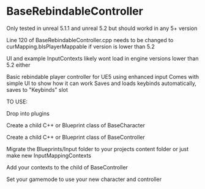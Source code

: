 # BaseRebindableController
 Only tested in unreal 5.1.1 and unreal 5.2 but should workd in any 5+ version
 
 Line 120 of BaseRebindableController.cpp needs to be changed to curMapping.bIsPlayerMappable if version is lower than 5.2
 
 UI and example InputContexts likely wont load in engine versions lower than 5.2 either

 Basic rebindable player controller for UE5 using enhanced input
 Comes with simple UI to show how it can work
 Saves and loads keybinds automatically, saves to "Keybinds" slot
 
 TO USE:
 
 Drop into plugins
 
 Create a child C++ or Blueprint class of BaseCharacter
 
 Create a child C++ or Blueprint class of BaseController
 
 Migrate the Blueprints/Input folder to your projects content folder or just make new InputMappingContexts
 
 Add your contexts to the child of BaseController 
 
 Set your gamemode to use your new character and controller 
